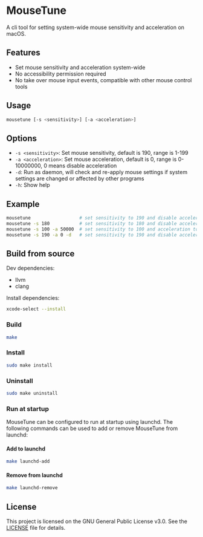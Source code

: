 # MouseTune

A cli tool for setting system-wide mouse sensitivity and acceleration on macOS.

## Features

- Set mouse sensitivity and acceleration system-wide
- No accessibility permission required
- No take over mouse input events, compatible with other mouse control tools

## Usage

```bash
mousetune [-s <sensitivity>] [-a <acceleration>]
```

## Options

- `-s <sensitivity>`: Set mouse sensitivity, default is 190, range is 1-199
- `-a <acceleration>`: Set mouse acceleration, default is 0, range is 0-10000000, 0 means disable acceleration
- `-d`: Run as daemon, will check and re-apply mouse settings if system settings are changed or affected by other programs
- `-h`: Show help

## Example

```bash
mousetune                  # set sensitivity to 190 and disable acceleration
mousetune -s 180           # set sensitivity to 180 and disable acceleration
mousetune -s 100 -a 50000  # set sensitivity to 100 and acceleration to 50000
mousetune -s 190 -a 0 -d   # set sensitivity to 190 and disable acceleration, run as daemon, program will not quit
```

## Build from source

Dev dependencies:

- llvm
- clang

Install dependencies:

```bash
xcode-select --install
```

### Build

```bash
make
```

### Install

```bash
sudo make install
```

### Uninstall

```bash
sudo make uninstall
```

### Run at startup

MouseTune can be configured to run at startup using launchd. The following commands can be used to add or remove MouseTune from launchd:

#### Add to launchd

```bash
make launchd-add
```

#### Remove from launchd

```bash
make launchd-remove
```

## License

This project is licensed on the GNU General Public License v3.0. See the [LICENSE](LICENSE) file for details.
